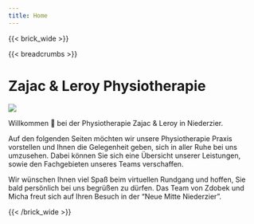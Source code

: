 ```yaml
---
title: Home
---
```

{{< brick_wide >}}

{{< breadcrumbs >}}

# Zajac & Leroy Physiotherapie

![](uploads/photos/logo.jpg)

Willkommen 👋 bei der Physiotherapie Zajac & Leroy in Niederzier.

Auf den folgenden Seiten möchten wir unsere Physiotherapie Praxis vorstellen und Ihnen die Gelegenheit geben, sich in aller Ruhe bei uns umzusehen. Dabei können Sie sich eine Übersicht unserer Leistungen, sowie den Fachgebieten unseres Teams verschaffen.

Wir wünschen Ihnen viel Spaß beim virtuellen Rundgang und hoffen, Sie bald persönlich bei uns begrüßen zu dürfen. Das Team von Zdobek und Micha freut sich auf Ihren Besuch in der “Neue Mitte Niederzier”.

{{< /brick_wide >}}
